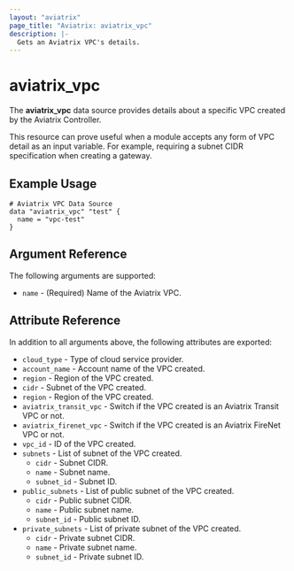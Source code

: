 ```yaml
---
layout: "aviatrix"
page_title: "Aviatrix: aviatrix_vpc"
description: |-
  Gets an Aviatrix VPC's details.
---
```


# aviatrix_vpc

The **aviatrix_vpc** data source provides details about a specific VPC created by the Aviatrix Controller.

This resource can prove useful when a module accepts any form of VPC detail as an input variable. For example, requiring a subnet CIDR specification when creating a gateway.

## Example Usage

```hcl
# Aviatrix VPC Data Source
data "aviatrix_vpc" "test" {
  name = "vpc-test"
}
```

## Argument Reference

The following arguments are supported:

* `name` - (Required) Name of the Aviatrix VPC.

## Attribute Reference

In addition to all arguments above, the following attributes are exported:

* `cloud_type` - Type of cloud service provider.
* `account_name` - Account name of the VPC created.
* `region` - Region of the VPC created.
* `cidr` - Subnet of the VPC created.
* `region` - Region of the VPC created.
* `aviatrix_transit_vpc` - Switch if the VPC created is an Aviatrix Transit VPC or not.
* `aviatrix_firenet_vpc` - Switch if the VPC created is an Aviatrix FireNet VPC or not.
* `vpc_id` - ID of the VPC created.
* `subnets` - List of subnet of the VPC created.
  * `cidr` - Subnet CIDR.
  * `name` - Subnet name.
  * `subnet_id` - Subnet ID.
* `public_subnets` - List of public subnet of the VPC created.
  * `cidr` - Public subnet CIDR.
  * `name` - Public subnet name.
  * `subnet_id` - Public subnet ID.
* `private_subnets` - List of private subnet of the VPC created.
  * `cidr` - Private subnet CIDR.
  * `name` - Private subnet name.
  * `subnet_id` - Private subnet ID.
